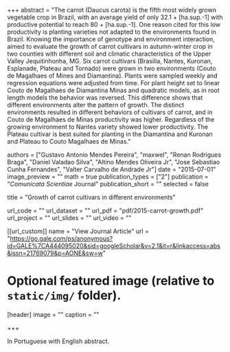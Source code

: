 +++
abstract = "The carrot (Daucus carota) is the fifth most widely grown vegetable crop in Brazil, with an average yield of only 32.1 + [ha.sup.-1] with productive potential to reach 80 + [ha.sup.-1]. One reason cited for this low productivity is planting varieties not adapted to the environments found in Brazil. Knowing the importance of genotype and environment interaction, aimed to evaluate the growth of carrot cultivars in autumn-winter crop in two counties with different soil and climatic characteristics of the Upper Valley Jequitinhonha, MG. Six carrot cultivars (Brasilia, Nantes, Kuronan, Esplanade, Plateau and Tornado) were grown in two environments (Couto de Magalhaes of Mines and Diamantina). Plants were sampled weekly and regression equations were adjusted from time. For plant height set to linear Couto de Magalhaes de Diamantina Minas and quadratic models, as in root length models the behavior was reversed. This difference shows that different environments alter the pattern of growth. The distinct environments resulted in different behaviors of cultivars of carrot, and in Couto de Magalhaes de Minas productivity was higher. Regardless of the growing environment to Nantes variety showed lower productivity. The Plateau cultivar is best suited for planting in the Diamantina and Kuronan and Plateau to Couto Magalhaes de Minas."

authors = ["Gustavo Antonio Mendes Pereira", "maxwel", "Renan Rodrigues Braga", "Daniel Valadao Silva", "Altino Mendes Oliveira Jr", "Jose Sebastiao Cunha Fernandes", "Valter Carvalho de Andrade Jr"]
date = "2015-07-01"
image_preview = ""
math = true
publication_types = ["2"]
publication = "*Comunicata Scientiae* Journal"
publication_short = ""
selected = false

title = "Growth of carrot cultivars in different environments"

url_code = ""
url_dataset = ""
url_pdf = "pdf/2015-carrot-growth.pdf"
url_project = ""
url_slides = ""
url_video = ""

[[url_custom]]
name = "View Journal Article"
url = "https://go.gale.com/ps/anonymous?id=GALE%7CA444095020&sid=googleScholar&v=2.1&it=r&linkaccess=abs&issn=21769079&p=AONE&sw=w"

# Optional featured image (relative to `static/img/` folder).
[header]
image = ""
caption = ""

+++

In Portuguese with English abstract.
